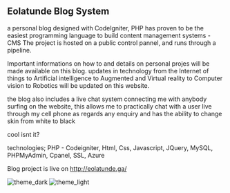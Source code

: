 ## Eolatunde Blog System
a personal blog designed with CodeIgniter, PHP has proven to be the easiest programming language to build content management systems - CMS
The project is hosted on a public control pannel, and runs through a pipeline. 

Important informations on how to and details on personal projes will be made available on this blog. updates in technology from the Internet 
of things to Artificial intelligence to Augmented and Virtual reality to Computer vision to Robotics will be updated on this website. 

the blog also includes a live chat system connecting me with anybody surfing on the website, this allows me to practically chat with a user live 
through my cell phone as regards any enquiry and has the ability to change skin from white to black

cool isnt it? 

technologies; PHP - Codeigniter, Html, Css, Javascript, JQuery, MySQL, PHPMyAdmin, Cpanel, SSL, Azure

Blog project is live on http://eolatunde.ga/

![theme_dark](https://user-images.githubusercontent.com/56154525/202486117-6323bc69-cc67-4386-ae56-56320705f669.jpg)
![theme_light](https://user-images.githubusercontent.com/56154525/202486289-3a4275d4-a302-4484-9947-1062e4e857cc.jpg)
